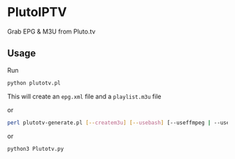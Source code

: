 # PlutoIPTV

Grab EPG & M3U from Pluto.tv


## Usage

Run

```bash
python plutotv.pl
```
This will create an `epg.xml` file and a `playlist.m3u` file

or

```bash
perl plutotv-generate.pl [--createm3u] [--usebash] [--useffmpeg | --usestreamlink]
```

or

```bash
python3 Plutotv.py
````


